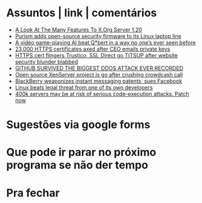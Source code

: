 Assuntos | link | comentários
=============================
* [A Look At The Many Features To X.Org Server 1.20](https://www.phoronix.com/scan.php?page=news_item&px=X.Org-Server-1.20-Features)
* [Purism adds open-source security firmware to its Linux laptop line](http://www.zdnet.com/article/purism-adds-open-source-security-firmware-to-its-linux-laptop-line/)
* [A video game-playing AI beat Q*bert in a way no one’s ever seen before](https://www.theverge.com/tldr/2018/2/28/17062338/ai-agent-atari-q-bert-cracked-bug-cheat)
* [23,000 HTTPS certificates axed after CEO emails private keys](https://arstechnica.com/information-technology/2018/03/23000-https-certificates-axed-after-ceo-e-mails-private-keys/)
* [HTTPS cert flingers Trustico, SSL Direct go TITSUP after website security blunder blabbed](https://www.theregister.co.uk/2018/03/01/trustico_website_offline/)
* [GITHUB SURVIVED THE BIGGEST DDOS ATTACK EVER RECORDED](https://www.wired.com/story/github-ddos-memcached/)
* [Open source XenServer project is go after crushing crowdcash call](https://www.theregister.co.uk/2018/03/06/xcp_ng_crowdfunding_for_open_source_xen_server_succeeds)
* [BlackBerry weaponizes instant messaging patents, sues Facebook](https://arstechnica.com/tech-policy/2018/03/blackberry-sues-facebook-arguing-it-owns-basic-messaging-concepts/)
* [Linux beats legal threat from one of its own developers](http://www.zdnet.com/article/linux-beats-internal-legal-threat/)
* [400k servers may be at risk of serious code-execution attacks. Patch now](https://arstechnica.com/information-technology/2018/03/code-execution-flaw-in-exim-imperils-400k-machines-have-you-patched/)


Sugestões via google forms
==========================

Que pode ir parar no próximo programa se não der tempo
=======================================================

Pra fechar
==========

